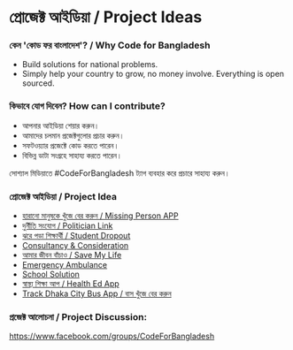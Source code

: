 # প্রোজেক্ট আইডিয়া / Project Ideas


### কেন 'কোড ফর বাংলাদেশ'? / Why Code for Bangladesh

* Build solutions for national problems.
* Simply help your country to grow, no money involve. Everything is open sourced.


### কিভাবে যোগ দিবেন? How can I contribute?
* আপনার আইডিয়া শেয়ার করুন।
* আমাদের চলমান প্রজেক্টগুলোর প্রচার করুন।
* সফটওয়্যার প্রজেক্টে কোড করতে পারেন।
* বিভিন্ন ডাটা সংগ্রহে সাহায্য করতে পারেন। 

সোশ্যাল মিডিয়াতে #CodeForBangladesh ট্যাগ ব্যবহার করে প্রচারে সাহায্য করুন।


### প্রোজেক্ট আইডিয়া / Project Idea
* [হারানো মানুষকে খুঁজে বের করুন / Missing Person APP](docs/missing-person-app.md)
* [দুর্নীতি সংযোগ / Politician Link](docs/corruption-linker.md)
* [ঝরে পড়া শিক্ষার্থী / Student Dropout](docs/education-dropouts.md)
* [Consultancy & Consideration](docs/consultancy-and-consideration.md)
* [আমার জীবন বাঁচাও / Save My Life](docs/save-my-life.md)
* [Emergency Ambulance](docs/emergency-ambulance.md)
* [School Solution](docs/school-solution.md)
* [স্বাস্থ্য শিক্ষা আপ / Health Ed App](docs/health-ed-app.md)
* [Track Dhaka City Bus App / বাস খুঁজে বের করুন ](docs/track-bus.md)


### প্রজেক্ট আলোচনা / Project Discussion: 
https://www.facebook.com/groups/CodeForBangladesh
